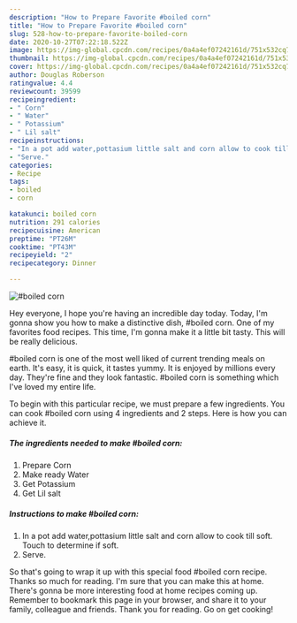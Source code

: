```yaml
---
description: "How to Prepare Favorite #boiled corn"
title: "How to Prepare Favorite #boiled corn"
slug: 528-how-to-prepare-favorite-boiled-corn
date: 2020-10-27T07:22:18.522Z
image: https://img-global.cpcdn.com/recipes/0a4a4ef07242161d/751x532cq70/boiled-corn-recipe-main-photo.jpg
thumbnail: https://img-global.cpcdn.com/recipes/0a4a4ef07242161d/751x532cq70/boiled-corn-recipe-main-photo.jpg
cover: https://img-global.cpcdn.com/recipes/0a4a4ef07242161d/751x532cq70/boiled-corn-recipe-main-photo.jpg
author: Douglas Roberson
ratingvalue: 4.4
reviewcount: 39599
recipeingredient:
- " Corn"
- " Water"
- " Potassium"
- " Lil salt"
recipeinstructions:
- "In a pot add water,pottasium little salt and corn allow to cook till soft. Touch to determine if soft."
- "Serve."
categories:
- Recipe
tags:
- boiled
- corn

katakunci: boiled corn 
nutrition: 291 calories
recipecuisine: American
preptime: "PT26M"
cooktime: "PT43M"
recipeyield: "2"
recipecategory: Dinner

---
```



![#boiled corn](https://img-global.cpcdn.com/recipes/0a4a4ef07242161d/751x532cq70/boiled-corn-recipe-main-photo.jpg)

Hey everyone, I hope you're having an incredible day today. Today, I'm gonna show you how to make a distinctive dish, #boiled corn. One of my favorites food recipes. This time, I'm gonna make it a little bit tasty. This will be really delicious.

#boiled corn is one of the most well liked of current trending meals on earth. It's easy, it is quick, it tastes yummy. It is enjoyed by millions every day. They're fine and they look fantastic. #boiled corn is something which I've loved my entire life.




To begin with this particular recipe, we must prepare a few ingredients. You can cook #boiled corn using 4 ingredients and 2 steps. Here is how you can achieve it.

<!--inarticleads1-->

##### The ingredients needed to make #boiled corn:

1. Prepare  Corn
1. Make ready  Water
1. Get  Potassium
1. Get  Lil salt




<!--inarticleads2-->

##### Instructions to make #boiled corn:

1. In a pot add water,pottasium little salt and corn allow to cook till soft. Touch to determine if soft.
1. Serve.




So that's going to wrap it up with this special food #boiled corn recipe. Thanks so much for reading. I'm sure that you can make this at home. There's gonna be more interesting food at home recipes coming up. Remember to bookmark this page in your browser, and share it to your family, colleague and friends. Thank you for reading. Go on get cooking!
